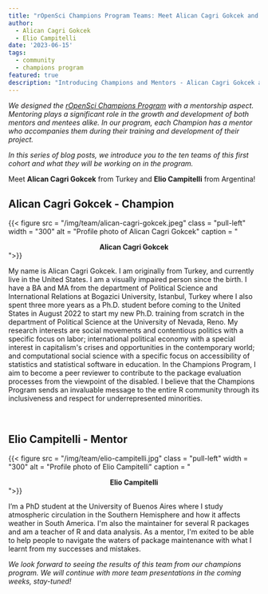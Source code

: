 ```yaml
---
title: "rOpenSci Champions Program Teams: Meet Alican Cagri Gokcek and Elio Campitelli"
author:
  - Alican Cagri Gokcek
  - Elio Campitelli
date: '2023-06-15'
tags:
  - community
  - champions program
featured: true
description: "Introducing Champions and Mentors - Alican Cagri Gokcek and Elio Campitelli"
---
```


*We designed the [rOpenSci Champions Program](/champions/) with a mentorship aspect. Mentoring plays a significant role in the growth and development of both mentors and mentees alike. In our program, each Champion has a mentor who accompanies them during their training and development of their project.*

*In this series of blog posts, we introduce you to the ten teams of this first cohort and what they will be working on in the program.*

Meet **Alican Cagri Gokcek** from Turkey and **Elio Campitelli** from Argentina!


## Alican Cagri Gokcek - Champion

{{< figure src = "/img/team/alican-cagri-gokcek.jpeg" class = "pull-left" width = "300" alt = "Profile photo of Alican Cagri Gokcek" caption = "<center><strong>Alican Cagri Gokcek</strong></center>">}}

My name is Alican Cagri Gokcek. I am originally from Turkey, and currently live in the United States. I am a visually impaired person since the birth. I have a BA and MA from the department of Political Science and International Relations at Bogazici University, Istanbul, Turkey where I also spent three more years as a Ph.D. student before coming to the United States in August 2022 to start my new Ph.D. training from scratch in the department of Political Science at the University of Nevada, Reno. My research interests are social movements and contentious politics with a specific focus on labor; international political economy with a special interest in capitalism's crises and opportunities in the contemporary world; and computational social science with a specific focus on accessibility of statistics and statistical software in education. In the Champions Program, I aim to become a peer reviewer to contribute to the package evaluation processes from the viewpoint of the disabled. I believe that the Champions Program sends an invaluable message to the entire R community through its inclusiveness and respect for underrepresented minorities.  

</br>

## Elio Campitelli - Mentor

{{< figure src = "/img/team/elio-campitelli.jpg" class = "pull-left" width = "300" alt = "Profile photo of Elio Campitelli" caption = "<center><strong>Elio Campitelli</strong></center>">}}

I’m a PhD student at the University of Buenos Aires where I study atmospheric circulation in the Southern Hemisphere and how it affects weather in South America. I'm also the maintainer for several R packages and am a teacher of R and data analysis. As a mentor, I'm exited to be able to help people to navigate the waters of package maintenance with what I learnt from my successes and mistakes. 

_We look forward to seeing the results of this team from our champions program. We will continue with more team presentations in the coming weeks, stay-tuned!_
